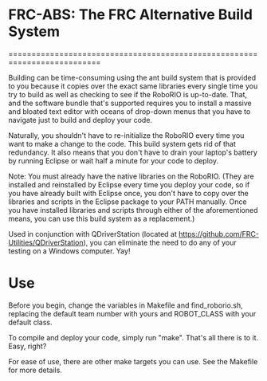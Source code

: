 # FRC-ABS: The FRC Alternative Build System
==========================================================================

Building can be time-consuming using the ant build system that is provided
to you because it copies over the exact same libraries every single time
you try to build as well as checking to see if the RoboRIO is up-to-date.
That, and the software bundle that's supported requires you to install a
massive and bloated text editor with oceans of drop-down menus that you
have to navigate just to build and deploy your code.

Naturally, you shouldn't have to re-initialize the RoboRIO every time you
want to make a change to the code. This build system gets rid of that
redundancy. It also means that you don't have to drain your laptop's
battery by running Eclipse or wait half a minute for your code to deploy.

Note: You must already have the native libraries on the RoboRIO. (They are
installed and reinstalled by Eclipse every time you deploy your code, so
if you have already built with Eclipse once, you don't have to copy over
the libraries and scripts in the Eclipse package to your PATH manually.
Once you have installed libraries and scripts through either of the
aforementioned means, you can use this build system as a replacement.)

Used in conjunction with QDriverStation (located at
https://github.com/FRC-Utilities/QDriverStation), you can eliminate the
need to do any of your testing on a Windows computer. Yay!

# Use
Before you begin, change the variables in Makefile and find_roborio.sh,
replacing the default team number with yours and ROBOT_CLASS with your
default class.

To compile and deploy your code, simply run "make". That's all there is to
it. Easy, right?

For ease of use, there are other make targets you can use. See the
Makefile for more details.
